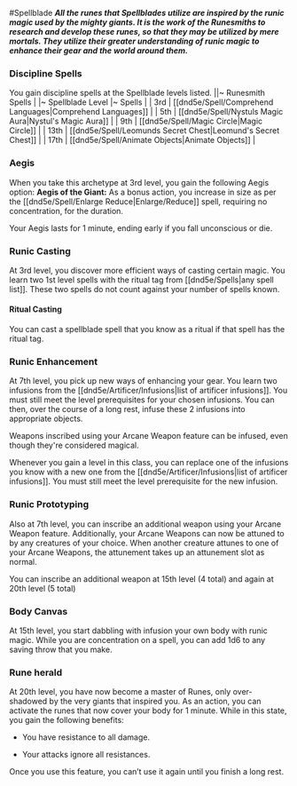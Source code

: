#Spellblade
***All the runes that Spellblades utilize are inspired by the runic magic used by the mighty giants. It is the work of the Runesmiths to research and develop these runes, so that they may be utilized by mere mortals. They utilize their greater understanding of runic magic to enhance their gear and the world around them.***

### Discipline Spells
You gain discipline spells at the Spellblade levels listed.
||~ Runesmith Spells |
|~ Spellblade Level |~ Spells |
| 3rd | [[dnd5e/Spell/Comprehend Languages\|Comprehend Languages]] |
| 5th | [[dnd5e/Spell/Nystuls Magic Aura\|Nystul's Magic Aura]] |
| 9th | [[dnd5e/Spell/Magic Circle\|Magic Circle]] |
| 13th | [[dnd5e/Spell/Leomunds Secret Chest\|Leomund's Secret Chest]] |
| 17th | [[dnd5e/Spell/Animate Objects\|Animate Objects]] |

### Aegis
When you take this archetype at 3rd level, you gain the following Aegis option:
**Aegis of the Giant:** As a bonus action, you increase in size as per the [[dnd5e/Spell/Enlarge Reduce\|Enlarge/Reduce]] spell, requiring no concentration, for the duration.

Your Aegis lasts for 1 minute, ending early if you fall unconscious or die.

### Runic Casting
At 3rd level, you discover more efficient ways of casting certain magic. You learn two 1st level spells with the ritual tag from [[dnd5e/Spells\|any spell list]]. These two spells do not count against your number of spells known.

#### Ritual Casting
You can cast a spellblade spell that you know as a ritual if that spell has the ritual tag.

### Runic Enhancement
At 7th level, you pick up new ways of enhancing your gear. You learn two infusions from the [[dnd5e/Artificer/Infusions\|list of artificer infusions]]. You must still meet the level prerequisites for your chosen infusions. You can then, over the course of a long rest, infuse these 2 infusions into appropriate objects.

Weapons inscribed using your Arcane Weapon feature can be infused, even though they're considered magical.

Whenever you gain a level in this class, you can replace one of the infusions you know with a new one from the [[dnd5e/Artificer/Infusions\|list of artificer infusions]]. You must still meet the level prerequisite for the new infusion.

### Runic Prototyping
Also at 7th level, you can inscribe an additional weapon using your Arcane Weapon feature. Additionally, your Arcane Weapons can now be attuned to by any creatures of your choice. When another creature attunes to one of your Arcane Weapons, the attunement takes up an attunement slot as normal.

You can inscribe an additional weapon at 15th level (4 total) and again at 20th level (5 total)

### Body Canvas
At 15th level, you start dabbling with infusion your own body with runic magic. While you are concentration on a spell, you can add 1d6 to any saving throw that you make.

### Rune herald
At 20th level, you have now become a master of Runes, only over-shadowed by the very giants that inspired you. As an action, you can activate the runes that now cover your body for 1 minute. While in this state, you gain the following benefits:

* You have resistance to all damage.

* Your attacks ignore all resistances.

Once you use this feature, you can’t use it again until you finish a long rest.